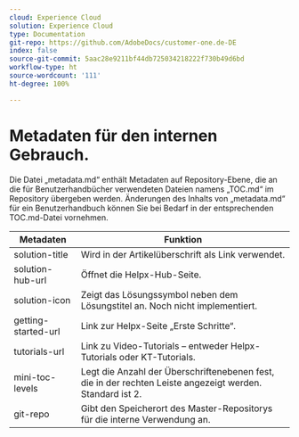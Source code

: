 ```yaml
---
cloud: Experience Cloud
solution: Experience Cloud
type: Documentation
git-repo: https://github.com/AdobeDocs/customer-one.de-DE
index: false
source-git-commit: 5aac28e9211bf44db725034218222f730b49d6bd
workflow-type: ht
source-wordcount: '111'
ht-degree: 100%

---
```



# Metadaten für den internen Gebrauch.

Die Datei „metadata.md“ enthält Metadaten auf Repository-Ebene, die an die für Benutzerhandbücher verwendeten Dateien namens „TOC.md“ im Repository übergeben werden. Änderungen des Inhalts von „metadata.md“ für ein Benutzerhandbuch können Sie bei Bedarf in der entsprechenden TOC.md-Datei vornehmen.

| Metadaten | Funktion |
|--- |--- |
| solution-title | Wird in der Artikelüberschrift als Link verwendet. |
| solution-hub-url | Öffnet die Helpx-Hub-Seite. |
| solution-icon | Zeigt das Lösungssymbol neben dem Lösungstitel an. Noch nicht implementiert. |
| getting-started-url | Link zur Helpx-Seite „Erste Schritte“. |
| tutorials-url | Link zu Video-Tutorials – entweder Helpx-Tutorials oder KT-Tutorials. |
| mini-toc-levels | Legt die Anzahl der Überschriftenebenen fest, die in der rechten Leiste angezeigt werden. Standard ist 2. |
| git-repo | Gibt den Speicherort des Master-Repositorys für die interne Verwendung an. |
